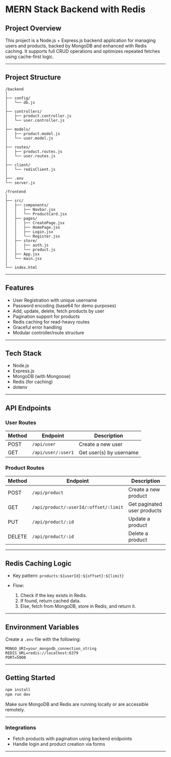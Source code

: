 # MERN Stack Backend with Redis

## Project Overview

This project is a Node.js + Express.js backend application for managing users and products, backed by MongoDB and enhanced with Redis caching. It supports full CRUD operations and optimizes repeated fetches using cache-first logic.

---

## Project Structure

```
/backend
│
├── config/
│   └── db.js
│
├── controllers/
│   ├── product.controller.js
│   └── user.controller.js
│
├── models/
│   ├── product.model.js
│   └── user.model.js
│
├── routes/
│   ├── product.routes.js
│   └── user.routes.js
│
├── client/
│   └── redisClient.js
│
├── .env
└── server.js

/frontend
│
├── src/
│   ├── components/
│   │   ├── Navbar.jsx
│   │   └── ProductCard.jsx
│   ├── pages/
│   │   ├── CreatePage.jsx
│   │   ├── HomePage.jsx
│   │   ├── Login.jsx
│   │   └── Register.jsx
│   ├── store/
│   │   ├── auth.js
│   │   └── product.js      
│   ├── App.jsx
│   └── main.jsx
│
└── index.html
```

---

## Features

*  User Registration with unique username
*  Password encoding (base64 for demo purposes)
*  Add, update, delete, fetch products by user
*  Pagination support for products
*  Redis caching for read-heavy routes
*  Graceful error handling
*  Modular controller/route structure

---

## Tech Stack

* Node.js
* Express.js
* MongoDB (with Mongoose)
* Redis (for caching)
* dotenv

---

## API Endpoints

###  User Routes

| Method | Endpoint           | Description             |
| ------ | ------------------ | ----------------------- |
| POST   | `/api/user`        | Create a new user       |
| GET    | `/api/user/:user1` | Get user(s) by username |

###  Product Routes

| Method | Endpoint                              | Description                 |
| ------ | ------------------------------------- | --------------------------- |
| POST   | `/api/product`                        | Create a new product        |
| GET    | `/api/product/:userId/:offset/:limit` | Get paginated user products |
| PUT    | `/api/product/:id`                    | Update a product            |
| DELETE | `/api/product/:id`                    | Delete a product            |

---

##  Redis Caching Logic

* Key pattern: `products:${userId}:${offset}:${limit}`
* Flow:

  1. Check if the key exists in Redis.
  2. If found, return cached data.
  3. Else, fetch from MongoDB, store in Redis, and return it.

---

##  Environment Variables

Create a `.env` file with the following:

```
MONGO_URI=your_mongodb_connection_string
REDIS_URL=redis://localhost:6379
PORT=5000
```

---

##  Getting Started

```bash
npm install
npm run dev
```

Make sure MongoDB and Redis are running locally or are accessible remotely.

---

### Integrations

* Fetch products with pagination using backend endpoints
* Handle login and product creation via forms

---
